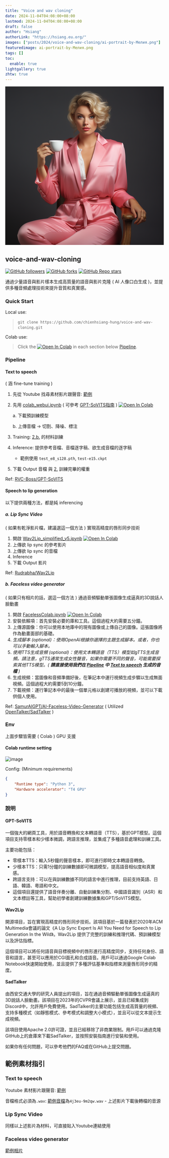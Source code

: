 ```yaml
---
title: "Voice and wav cloning"
date: 2024-11-04T04:08:00+08:00
lastmod: 2024-11-04T04:08:00+08:00
draft: false
author: "Hsiang"
authorLink: "https://hsiang.eu.org/"
images: ["posts/2024/voice-and-wav-cloning/ai-portrait-by-Мелия.png"]
featuredimage: ai-portrait-by-Мелия.png
tags: []
toc:
  enable: true
lightgallery: true
zhtw: true
---
```

![ai-portrait-by-Мелия.png](ai-portrait-by-Мелия.png "ai portrait by Мелия")
## voice-and-wav-cloning
<a href="https://github.com/chienhsiang-hung"><img alt="GitHub followers" src="https://img.shields.io/github/followers/chienhsiang-hung"></a>
<a href="https://github.com/chienhsiang-hung/voice-and-wav-cloning/fork"><img alt="GitHub forks" src="https://img.shields.io/github/forks/chienhsiang-hung/voice-and-wav-cloning"></a>
<a href="https://github.com/chienhsiang-hung/voice-and-wav-cloning"><img alt="GitHub Repo stars" src="https://img.shields.io/github/stars/chienhsiang-hung/voice-and-wav-cloning"></a>

通過少量語音與影片樣本生成高質量的語音與影片克隆 ( AI 人像口白生成 )，並提供多種音頻處理技術來提升音質和真實感。
### Quick Start
Local use:
> `git clone https://github.com/chienhsiang-hung/voice-and-wav-cloning.git`

Colab use:
> Click the [![Open In Colab](https://colab.research.google.com/assets/colab-badge.svg)](https://github.com/chienhsiang-hung/voice-and-wav-cloning) in each section below [Pipeline](#Pipeline).

### Pipeline
#### Text to speech
( 涵 fine-tune training )
1. 先從 Youtube 找尋素材影片跟聲音: [範例](https://m.youtube.com/watch?v=2cUEZfT6w3k)

<a id="my2"></a>

2. 先用 [colab_webui.ipynb](https://github.com/chienhsiang-hung/voice-and-wav-cloning/blob/main/colab_webui.ipynb) ( 可參考 [GPT-SoVITS指南](https://www.yuque.com/baicaigongchang1145haoyuangong/ib3g1e/zqbopihzr6eqoyl8) ) [![Open In Colab](https://colab.research.google.com/assets/colab-badge.svg)](https://colab.research.google.com/github/chienhsiang-hung/voice-and-wav-cloning/blob/main/colab_webui.ipynb)

    a. 下載預訓練模型

    <a id="my2b"></a>

    b. 上傳音檔 -> 切割、降噪、標注
4. Training: [2.b.](#my2b) 的材料訓練
5. Inference: 提供參考音檔、音檔逐字稿、欲生成音檔的逐字稿

    - 範例使用 `test_e8_s128.pth`, `test-e15.ckpt`
6. 下載 Output 音檔 與 [2.](#my2) 訓練完畢的權重

Ref: [RVC-Boss/GPT-SoVITS](https://github.com/RVC-Boss/GPT-SoVITS)
#### Speech to lip generation
以下提供兩種方法，都是純 inferencing
##### a. Lip Sync Video
( 如果有乾淨影片檔，建議選這一個方法 ) 實現高精度的唇形同步技術

1. 開啟 [Wav2Lip_simplified_v5.ipynb](https://github.com/chienhsiang-hung/voice-and-wav-cloning/blob/main/Wav2Lip_simplified_v5.ipynb) [![Open In Colab](https://colab.research.google.com/assets/colab-badge.svg)](https://colab.research.google.com/github/chienhsiang-hung/voice-and-wav-cloning/blob/main/Wav2Lip_simplified_v5.ipynb)
2. 上傳欲 lip sync 的參考影片
3. 上傳欲 lip sync 的音檔
4. Inference
5. 下載 Output 影片

Ref: [Rudrabha/Wav2Lip](https://github.com/Rudrabha/Wav2Lip)
##### b. Faceless video generator
( 如果只有相片的話，選這一個方法 ) 通過音頻驅動單張圖像生成逼真的3D說話人臉動畫

1. 開啟 [FacelessColab.ipynb](https://github.com/chienhsiang-hung/voice-and-wav-cloning/blob/main/FacelessColab.ipynb) [![Open In Colab](https://colab.research.google.com/assets/colab-badge.svg)](https://colab.research.google.com/github/chienhsiang-hung/voice-and-wav-cloning/blob/main/FacelessColab.ipynb)
2. 安裝依賴項：首先安裝必要的庫和工具。這個過程大約需要五分鐘。
3. 上傳源圖像：你可以使用本地庫中的現有圖像或上傳自己的圖像。這張圖像將作為動畫面部的基礎。
4. *生成腳本 (optional)：使用OpenAI根據你選擇的主題生成腳本。或者，你也可以手動輸入腳本。*
5. _使用TTS生成音頻 (optional)：使用文本轉語音（TTS）模型如gTTS生成音頻。請注意，gTTS通常生成女性聲音，如果你需要不同的聲音，可能需要探索其他TTS模型。( **請直接使用我們在 [Pipeline](#Pipeline) 中 [Text to speech](#Text-to-speech) 生成的音檔** )_
6. 生成視頻：當圖像和音頻準備好後，在筆記本中運行視頻生成步驟以生成無面視頻。這個過程大約需要5到10分鐘。
7. 下載視頻：運行筆記本中的最後一個單元格以創建可播放的視頻，並可以下載供個人使用。

Ref: [SamurAIGPT/AI-Faceless-Video-Generator](https://github.com/SamurAIGPT/AI-Faceless-Video-Generator) ( Utilized [OpenTalker/SadTalker](https://github.com/OpenTalker/SadTalker) )
### Env
上面步驟皆需要 ( Colab ) GPU 支援
#### Colab runtime setting
![image](https://github.com/user-attachments/assets/9bf435ef-4296-4741-851e-1260447b9b7a)

Config: (Minimum requirements)
```json
{
    "Runtime type": "Python 3",
    "Hardware accelerator": "T4 GPU"
}
```
### 說明
#### GPT-SoVITS
一個強大的網頁工具，用於語音轉換和文本轉語音（TTS），基於GPT模型。這個項目支持零樣本和少樣本微調，跨語言推理，並集成了多種語音處理和訓練工具。

主要功能包括：

- 零樣本TTS：輸入5秒鐘的聲音樣本，即可進行即時文本轉語音轉換。
- 少樣本TTS：只需1分鐘的訓練數據即可微調模型，提高語音相似度和真實感。
- 跨語言支持：可以在與訓練數據不同的語言中進行推理，目前支持英語、日語、韓語、粵語和中文。
- 這個項目還提供了語音伴奏分離、自動訓練集分割、中國語音識別（ASR）和文本標註等工具，幫助初學者創建訓練數據集和GPT/SoVITS模型。
#### Wav2Lip
開源項目，旨在實現高精度的唇形同步技術。該項目基於一篇發表於2020年ACM Multimedia會議的論文《A Lip Sync Expert Is All You Need for Speech to Lip Generation In the Wild》。Wav2Lip 提供了完整的訓練和推理代碼、預訓練模型以及評估指標。

這個項目可以將任何語音與目標視頻中的唇形進行高精度同步，支持任何身份、語音和語言，甚至可以應用於CGI面孔和合成語音。用戶可以通過Google Colab Notebook快速開始使用，並且提供了多種評估基準和指標來測量唇形同步的精度。
#### SadTalker
由西安交通大學的研究人員提出的項目，旨在通過音頻驅動單張圖像生成逼真的3D說話人臉動畫。該項目在2023年的CVPR會議上展示，並且已經集成到Discord中，允許用戶免費使用。SadTalker的主要功能包括生成高質量的視頻、支持多種模式（如靜態模式、參考模式和調整大小模式），並且可以從文本提示生成視頻。

該項目使用Apache 2.0許可證，並且已經移除了非商業限制。用戶可以通過克隆GitHub上的倉庫來下載SadTalker，並按照安裝指南進行安裝和使用。

如果你有任何問題，可以參考他們的FAQ或在GitHub上提交問題。


## 範例素材指引
### Text to speech
Youtube 素材影片跟聲音: [範例](https://m.youtube.com/watch?v=2cUEZfT6w3k)

音檔格式必須為`.wav`: [範例音檔](https://github.com/chienhsiang-hung/voice-and-wav-cloning/blob/main/example%20materials/4j3eu-9m2qw.wav)為`4j3eu-9m2qw.wav` - 上述影片下載後轉檔的音源
### Lip Sync Video
同樣以上述影片為材料，可直接貼入Youtube連結使用
### Faceless video generator
[範例相片](https://github.com/chienhsiang-hung/voice-and-wav-cloning/blob/main/example%20materials/20221129700027.png)